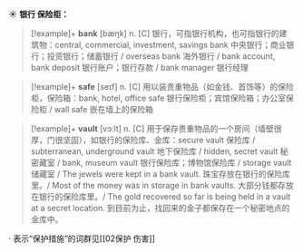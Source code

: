 ☀ <span class="category">**银行 保险柜：**</span>
>[!example]+ <span class="vocabulary">**bank**</span> [bæŋk] 
> <span class="definition">n. [C] 银行，可指银行机构，也可指银行的建筑物：</span>central, commercial, investment, savings bank 中央银行；商业银行；投资银行；储蓄银行 / overseas bank 海外银行 / bank account, bank deposit 银行账户；银行存款 / bank manager 银行经理

>[!example]+ <span class="vocabulary">**safe**</span> [seɪf] 
> <span class="definition">n. [C] 用以装贵重物品（如金钱、首饰等）的保险柜，保险箱：</span>bank, hotel, office safe 银行保险柜；宾馆保险箱；办公室保险柜 / wall safe 嵌在墙上的保险箱 
           
>[!example]+ <span class="vocabulary">**vault**</span> [vɔ:lt]
> <span class="definition">n. [C] 用于保存贵重物品的一个房间（墙壁很厚，门很坚固），如银行的保险库、金库：</span>secure vault 保险库 / subterranean, underground vault 地下保险库 / hidden, secret vault 秘密藏室 / bank, museum vault 银行保险库；博物馆保险库 / storage vault 储藏室 / The jewels were kept in a bank vault. 珠宝存放在银行的保险库里。/ Most of the money was in storage in bank vaults. 大部分钱都存放在银行的保险库里。/ The gold recovered so far is being held in a vault at a secret location. 到目前为止，找回来的金子都保存在一个秘密地点的金库中。

· 表示“保护措施”的词群见[[02保护 伤害]]


